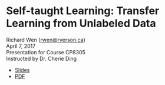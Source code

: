 # Self-taught Learning: Transfer Learning from Unlabeled Data

Richard Wen (rwen@ryerson.ca)    
April 7, 2017  
Presentation for Course CP8305  
Instructed by Dr. Cherie Ding  

- [Slides](https://rrwen.github.io/slides-cp8305-stlearn)
- [PDF](https://github.com/rrwen/slides-cp8305-stlearn/blob/master/pdf/rwen_cp8305_slides_stlearn.pdf)
